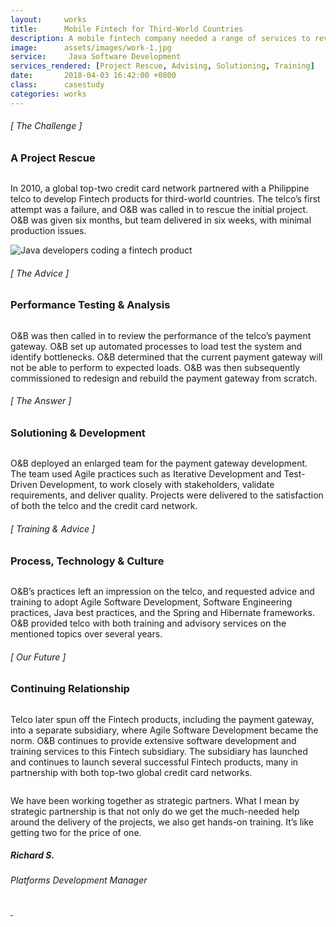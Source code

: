 ```yaml
---
layout:     works
title:      Mobile Fintech for Third-World Countries
description: A mobile fintech company needed a range of services to revive a failed project and bring it to completion.
image:      assets/images/work-1.jpg
service:     Java Software Development
services_rendered: [Project Rescue, Advising, Solutioning, Training]
date:       2018-04-03 16:42:00 +0800
class:      casestudy
categories: works
---
```

<div class="row">
  <div class="col-12 col-lg-6">
    <H6>[ The Challenge ]</H6>
    <H3>A Project Rescue</H3>
    <img src="{{ "assets/images/hr.svg" | relative_url }}" alt="" class="hr" />
  </div>
  <div class="col-12 col-lg-6">
    <p>
      In 2010, a global top-two credit card network partnered with a Philippine telco to develop Fintech products for third-world countries. The telco’s first attempt was a failure, and O&B was called in to rescue the initial project. O&B was given six months, but team delivered in six weeks, with minimal production issues.
    </p>
  </div>
</div>
<div class="row">
  <div class="col">
    <img src="{{ "assets/images/img-casestudy-1a.jpg" | relative_url }}" alt="Java developers coding a fintech product" class="img-fluid" />
  </div>
</div>
<div class="row">
  <div class="col-12 col-lg-6">
    <H6>[ The Advice ]</H6>
    <H3>Performance Testing & Analysis</H3>
    <img src="{{ "assets/images/hr.svg" | relative_url }}" alt="" class="hr" />
  </div>
  <div class="col-12 col-lg-6">
    <p>
      O&B was then called in to review the performance of the telco’s payment gateway. O&B set up automated processes to load test the system and identify bottlenecks. O&B determined that the current payment gateway will not be able to perform to expected loads. O&B was then subsequently commissioned to redesign and rebuild the payment gateway from scratch.
    </p>
  </div>
</div>
<!-- <div class="row">
  <div class="col text-center">
    <img src="{{ "assets/images/img-casestudy-1b.jpg" | relative_url }}" alt="Developers puting user stories on the wall" class="img-fluid m10" />
  </div>
</div> -->
<div class="row">
  <div class="col-12 col-lg-6">
    <H6>[ The Answer ]</H6>
    <H3>Solutioning & Development</H3>
    <img src="{{ "assets/images/hr.svg" | relative_url }}" alt="" class="hr" />
  </div>
  <div class="col-12 col-lg-6">
    <p>
      O&B deployed an enlarged team for the payment gateway development. The team used Agile practices such as Iterative Development and Test-Driven Development, to work closely with stakeholders, validate requirements, and deliver quality. Projects were delivered to the satisfaction of both the telco and the credit card network.
    </p>
  </div>
</div>
<div class="row">
  <div class="col-12 col-lg-6">
    <H6>[ Training & Advice ]</H6>
    <H3>Process, Technology & Culture</H3>
    <img src="{{ "assets/images/hr.svg" | relative_url }}" alt="" class="hr" />
  </div>
  <div class="col-12 col-lg-6">
    <p>
      O&B’s practices left an impression on the telco, and requested advice and training to adopt Agile Software Development, Software Engineering practices, Java best practices, and the Spring and Hibernate frameworks. O&B provided telco with both training and advisory services on the mentioned topics over several years. 
    </p>
  </div>
</div>
<div class="row">
  <div class="col-12 col-lg-6">
    <H6>[ Our Future ]</H6>
    <H3>Continuing Relationship</H3>
    <img src="{{ "assets/images/hr.svg" | relative_url }}" alt="" class="hr" />
  </div>
  <div class="col-12 col-lg-6">
    <p>
      Telco later spun off the Fintech products, including the payment gateway, into a separate subsidiary, where Agile Software Development became the norm. O&B continues to provide extensive software development and training services to this Fintech subsidiary. The subsidiary has launched and continues to launch several successful Fintech products, many in partnership with both top-two global credit card networks.
    </p>
  </div>
</div>
<div class="row d-flex justify-content-center">
  <div class="col-xs-12 col-sm-12 col-md-12 col-lg-8 col-xl-8">
    <div class="feedback-container">
      <div class="feedback-slider">
        <div class="feedback-card">
          <img class="element" src="{{ "assets/images/front-element.svg" | relative_url }}" alt="" />
          <div class="feedback-photo">
            <img src="{{ "assets/images/feedback-salcedo.jpg" | relative_url }}" alt="" class="photo" />
          </div>
          <div class="feedback-content">
            <p class="content">
              We have been working together as strategic partners. What I mean by strategic partnership is that not only do we get the much-needed help around the delivery of the projects, we also get hands-on training. It’s like getting two for the price of one.
            </p>
            <h5 class="author">
              Richard S. 
            </h5>
            <h6 class="company">
              Platforms Development Manager
            </h6>
          </div>
        </div>
      </div>
      <div class="feedback-controls">
        <a id="btn-prev" href="#" class="btn-links">
          <img class="prev" src="{{ "assets/images/btn-prev.svg" | relative_url }}" alt="" />
        </a>
        <a id="btn-next" href="#" class="btn-links">
          <img class="next" src="{{ "assets/images/btn-next.svg" | relative_url }}" alt="" />
        </a>
      </div>
    </div>
  </div>
</div>